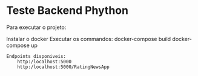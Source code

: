 # Teste Backend Phython
Para executar o projeto:

Instalar o docker Executar os commandos:
    docker-compose build
    docker-compose up

    Endpoints disponiveis:
		http:/localhost:5000
		http:/localhost:5000/RatingNewsApp
